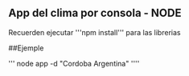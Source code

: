 ## App del clima por consola - NODE

Recuerden ejecutar '''npm install''' para las librerias 

##Ejemple

''' 
node app -d "Cordoba Argentina"
''''